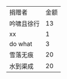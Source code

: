 <table class="bbcode" style="table-layout: fixed; min-width: 400px; max-width: 650px;">
<tr>
<td>捐赠者</td>
<td>金额</td>
</tr>
<tr>
<td>吟啸且徐行</d>
<td>13</td>
</tr>
<tr>
<td>xx</td>
<td>1</td>
</tr>
<tr>
<td>do what</td>
<td>3</td>
</tr>
<tr>
<td>雪落无痕</td>
<td>20</td>
</tr>
<tr>
<td>水到渠成</td>
<td>20</td>
</tr>
</table>